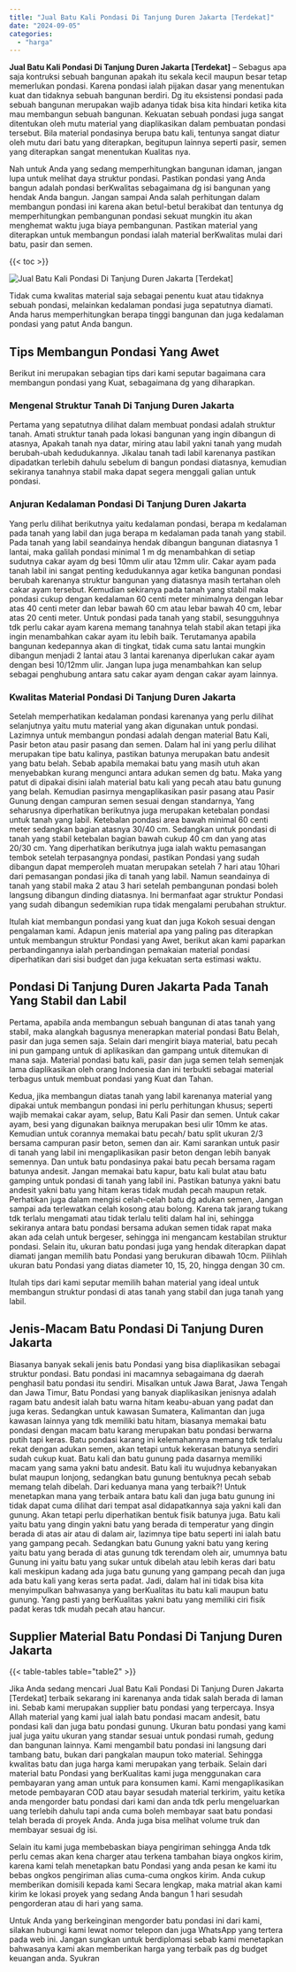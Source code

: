 ```yaml
---
title: "Jual Batu Kali Pondasi Di Tanjung Duren Jakarta [Terdekat]"
date: "2024-09-05"
categories: 
  - "harga"
---
```


**Jual Batu Kali Pondasi Di Tanjung Duren Jakarta \[Terdekat\]** – Sebagus apa saja kontruksi sebuah bangunan apakah itu sekala kecil maupun besar tetap memerlukan pondasi. Karena pondasi ialah pijakan dasar yang menentukan kuat dan tidaknya sebuah bangunan berdiri. Dg itu eksistensi pondasi pada sebuah bangunan merupakan wajib adanya tidak bisa kita hindari ketika kita mau membangun sebuah bangunan. Kekuatan sebuah pondasi juga sangat ditentukan oleh mutu material yang diaplikasikan dalam pembuatan pondasi tersebut. Bila material pondasinya berupa batu kali, tentunya sangat diatur oleh mutu dari batu yang diterapkan, begitupun lainnya seperti pasir, semen yang diterapkan sangat menentukan Kualitas nya.

Nah untuk Anda yang sedang memperhitungkan bangunan idaman, jangan lupa untuk melihat daya struktur pondasi. Pastikan pondasi yang Anda bangun adalah pondasi berKwalitas sebagaimana dg isi bangunan yang hendak Anda bangun. Jangan sampai Anda salah perhitungan dalam membangun pondasi ini karena akan betul-betul berakibat dan tentunya dg memperhitungkan pembangunan pondasi sekuat mungkin itu akan menghemat waktu juga biaya pembangunan. Pastikan material yang diterapkan untuk membangun pondasi ialah material berKwalitas mulai dari batu, pasir dan semen.

{{< toc >}}

![Jual Batu Kali Pondasi Di Tanjung Duren Jakarta [Terdekat]](/images/jual-batu-kali-29.png)

Tidak cuma kwalitas material saja sebagai penentu kuat atau tidaknya sebuah pondasi, melainkan kedalaman pondasi juga sepatutnya diamati. Anda harus memperhitungkan berapa tinggi bangunan dan juga kedalaman pondasi yang patut Anda bangun.

## Tips Membangun Pondasi Yang Awet

Berikut ini merupakan sebagian tips dari kami seputar bagaimana cara membangun pondasi yang Kuat, sebagaimana dg yang diharapkan.

### Mengenal Struktur Tanah Di Tanjung Duren Jakarta

Pertama yang sepatutnya dilihat dalam membuat pondasi adalah struktur tanah. Amati struktur tanah pada lokasi bangunan yang ingin dibangun di atasnya, Apakah tanah nya datar, miring atau labil yakni tanah yang mudah berubah-ubah kedudukannya. Jikalau tanah tadi labil karenanya pastikan dipadatkan terlebih dahulu sebelum di bangun pondasi diatasnya, kemudian sekiranya tanahnya stabil maka dapat segera menggali galian untuk pondasi.

### Anjuran Kedalaman Pondasi Di Tanjung Duren Jakarta

Yang perlu dilihat berikutnya yaitu kedalaman pondasi, berapa m kedalaman pada tanah yang labil dan juga berapa m kedalaman pada tanah yang stabil. Pada tanah yang labil seandainya hendak dibangun bangunan diatasnya 1 lantai, maka galilah pondasi minimal 1 m dg menambahkan di setiap sudutnya cakar ayam dg besi 10mm ulir atau 12mm ulir. Cakar ayam pada tanah labil ini sangat penting kedudukannya agar ketika bangunan pondasi berubah karenanya struktur bangunan yang diatasnya masih tertahan oleh cakar ayam tersebut. Kemudian sekiranya pada tanah yang stabil maka pondasi cukup dengan kedalaman 60 centi meter minimalnya dengan lebar atas 40 centi meter dan lebar bawah 60 cm atau lebar bawah 40 cm, lebar atas 20 centi meter. Untuk pondasi pada tanah yang stabil, sesungguhnya tdk perlu cakar ayam karena memang tanahnya telah stabil akan tetapi jika ingin menambahkan cakar ayam itu lebih baik. Terutamanya apabila bangunan kedepannya akan di tingkat, tidak cuma satu lantai mungkin dibangun menjadi 2 lantai atau 3 lantai karenanya diperlukan cakar ayam dengan besi 10/12mm ulir. Jangan lupa juga menambahkan kan selup sebagai penghubung antara satu cakar ayam dengan cakar ayam lainnya.

### Kwalitas Material Pondasi Di Tanjung Duren Jakarta

Setelah memperhatikan kedalaman pondasi karenanya yang perlu dilihat selanjutnya yaitu mutu material yang akan digunakan untuk pondasi. Lazimnya untuk membangun pondasi adalah dengan material Batu Kali, Pasir beton atau pasir pasang dan semen. Dalam hal ini yang perlu dilihat merupakan tipe batu kalinya, pastikan batunya merupakan batu andesit yang batu belah. Sebab apabila memakai batu yang masih utuh akan menyebabkan kurang mengunci antara adukan semen dg batu. Maka yang patut di dipakai disini ialah material batu kali yang pecah atau batu gunung yang belah. Kemudian pasirnya mengaplikasikan pasir pasang atau Pasir Gunung dengan campuran semen sesuai dengan standarnya, Yang seharusnya diperhatikan berikutnya juga merupakan ketebalan pondasi untuk tanah yang labil. Ketebalan pondasi area bawah minimal 60 centi meter sedangkan bagian atasnya 30/40 cm. Sedangkan untuk pondasi di tanah yang stabil ketebalan bagian bawah cukup 40 cm dan yang atas 20/30 cm. Yang diperhatikan berikutnya juga ialah waktu pemasangan tembok setelah terpasangnya pondasi, pastikan Pondasi yang sudah dibangun dapat memperoleh muatan merupakan setelah 7 hari atau 10hari dari pemasangan pondasi jika di tanah yang labil. Namun seandainya di tanah yang stabil maka 2 atau 3 hari setelah pembangunan pondasi boleh langsung dibangun dinding diatasnya. Ini bermanfaat agar struktur Pondasi yang sudah dibangun sedemikian rupa tidak mengalami perubahan struktur.

Itulah kiat membangun pondasi yang kuat dan juga Kokoh sesuai dengan pengalaman kami. Adapun jenis material apa yang paling pas diterapkan untuk membangun struktur Pondasi yang Awet, berikut akan kami paparkan perbandingannya ialah perbandingan pemakaian material pondasi diperhatikan dari sisi budget dan juga kekuatan serta estimasi waktu.

## Pondasi Di Tanjung Duren Jakarta Pada Tanah Yang Stabil dan Labil

Pertama, apabila anda membangun sebuah bangunan di atas tanah yang stabil, maka alangkah bagusnya menerapkan material pondasi Batu Belah, pasir dan juga semen saja. Selain dari mengirit biaya material, batu pecah ini pun gampang untuk di aplikasikan dan gampang untuk ditemukan di mana saja. Material pondasi batu kali, pasir dan juga semen telah semenjak lama diaplikasikan oleh orang Indonesia dan ini terbukti sebagai material terbagus untuk membuat pondasi yang Kuat dan Tahan.

Kedua, jika membangun diatas tanah yang labil karenanya material yang dipakai untuk membangun pondasi ini perlu perhitungan khusus; seperti wajib memakai cakar ayam, selup, Batu Kali Pasir dan semen. Untuk cakar ayam, besi yang digunakan baiknya merupakan besi ulir 10mm ke atas. Kemudian untuk corannya memakai batu pecah/ batu split ukuran 2/3 bersama campuran pasir beton, semen dan air. Kami sarankan untuk pasir di tanah yang labil ini mengaplikasikan pasir beton dengan lebih banyak semennya. Dan untuk batu pondasinya pakai batu pecah bersama ragam batunya andesit. Jangan memakai batu kapur, batu kali bulat atau batu gamping untuk pondasi di tanah yang labil ini. Pastikan batunya yakni batu andesit yakni batu yang hitam keras tidak mudah pecah maupun retak. Perhatikan juga dalam mengisi celah-celah batu dg adukan semen, Jangan sampai ada terlewatkan celah kosong atau bolong. Karena tak jarang tukang tdk terlalu mengamati atau tidak terlalu teliti dalam hal ini, sehingga sekiranya antara batu pondasi bersama adukan semen tidak rapat maka akan ada celah untuk bergeser, sehingga ini mengancam kestabilan struktur pondasi. Selain itu, ukuran batu pondasi juga yang hendak diterapkan dapat diamati jangan memilih batu Pondasi yang berukuran dibawah 10cm. Pilihlah ukuran batu Pondasi yang diatas diameter 10, 15, 20, hingga dengan 30 cm.

Itulah tips dari kami seputar memilih bahan material yang ideal untuk membangun struktur pondasi di atas tanah yang stabil dan juga tanah yang labil.

## Jenis-Macam Batu Pondasi Di Tanjung Duren Jakarta

Biasanya banyak sekali jenis batu Pondasi yang bisa diaplikasikan sebagai struktur pondasi. Batu pondasi ini macamnya sebagaimana dg daerah penghasil batu pondasi itu sendiri. Misalkan untuk Jawa Barat, Jawa Tengah dan Jawa Timur, Batu Pondasi yang banyak diaplikasikan jenisnya adalah ragam batu andesit ialah batu warna hitam keabu-abuan yang padat dan juga keras. Sedangkan untuk kawasan Sumatera, Kalimantan dan juga kawasan lainnya yang tdk memiliki batu hitam, biasanya memakai batu pondasi dengan macam batu karang merupakan batu pondasi berwarna putih tapi keras. Batu pondasi karang ini kelemahannya memang tdk terlalu rekat dengan adukan semen, akan tetapi untuk kekerasan batunya sendiri sudah cukup kuat. Batu kali dan batu gunung pada dasarnya memiliki macam yang sama yakni batu andesit. Batu kali itu wujudnya kebanyakan bulat maupun lonjong, sedangkan batu gunung bentuknya pecah sebab memang telah dibelah. Dari keduanya mana yang terbaik?! Untuk menetapkan mana yang terbaik antara batu kali dan juga batu gunung ini tidak dapat cuma dilihat dari tempat asal didapatkannya saja yakni kali dan gunung. Akan tetapi perlu diperhatikan bentuk fisik batunya juga. Batu kali yaitu batu yang dingin yakni batu yang berada di temperatur yang dingin berada di atas air atau di dalam air, lazimnya tipe batu seperti ini ialah batu yang gampang pecah. Sedangkan batu Gunung yakni batu yang kering yaitu batu yang berada di atas gunung tdk terendam oleh air, umumnya batu Gunung ini yaitu batu yang sukar untuk dibelah atau lebih keras dari batu kali meskipun kadang ada juga batu gunung yang gampang pecah dan juga ada batu kali yang keras serta padat. Jadi, dalam hal ini tidak bisa kita menyimpulkan bahwasanya yang berKualitas itu batu kali maupun batu gunung. Yang pasti yang berKualitas yakni batu yang memiliki ciri fisik padat keras tdk mudah pecah atau hancur.

## Supplier Material Batu Pondasi Di Tanjung Duren Jakarta

{{< table-tables table="table2" >}}

Jika Anda sedang mencari Jual Batu Kali Pondasi Di Tanjung Duren Jakarta \[Terdekat\] terbaik sekarang ini karenanya anda tidak salah berada di laman ini. Sebab kami merupakan supplier batu pondasi yang terpercaya. Insya Allah material yang kami jual ialah batu pondasi macam andesit, batu pondasi kali dan juga batu pondasi gunung. Ukuran batu pondasi yang kami jual juga yaitu ukuran yang standar sesuai untuk pondasi rumah, gedung dan bangunan lainnya. Kami mengambil batu pondasi ini langsung dari tambang batu, bukan dari pangkalan maupun toko material. Sehingga kwalitas batu dan juga harga kami merupakan yang terbaik. Selain dari material batu Pondasi yang berKualitas kami juga menggunakan cara pembayaran yang aman untuk para konsumen kami. Kami mengaplikasikan metode pembayaran COD atau bayar sesudah material terkirim, yaitu ketika anda mengorder batu pondasi dari kami dan anda tdk perlu mengeluarkan uang terlebih dahulu tapi anda cuma boleh membayar saat batu pondasi telah berada di proyek Anda. Anda juga bisa melihat volume truk dan membayar sesuai dg isi.

Selain itu kami juga membebaskan biaya pengiriman sehingga Anda tdk perlu cemas akan kena charger atau terkena tambahan biaya ongkos kirim, karena kami telah menetapkan batu Pondasi yang anda pesan ke kami itu bebas ongkos pengiriman alias cuma-cuma ongkos kirim. Anda cukup memberikan domisili kepada kami Secara lengkap, maka matrial akan kami kirim ke lokasi proyek yang sedang Anda bangun 1 hari sesudah pengorderan atau di hari yang sama.

Untuk Anda yang berkeinginan mengorder batu pondasi ini dari kami, silakan hubungi kami lewat nomor telepon dan juga WhatsApp yang tertera pada web ini. Jangan sungkan untuk berdiplomasi sebab kami menetapkan bahwasanya kami akan memberikan harga yang terbaik pas dg budget keuangan anda. Syukran
